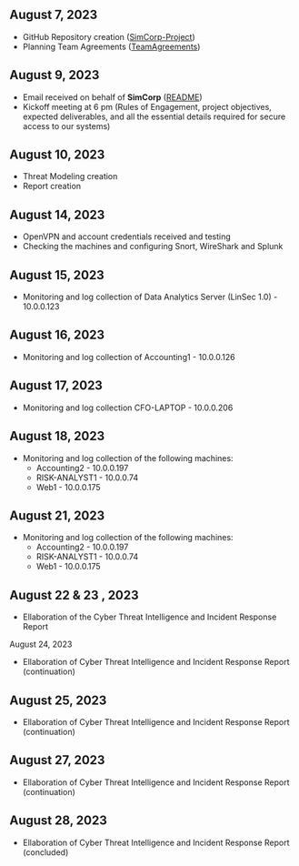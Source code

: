 
## August 7, 2023

* GitHub Repository creation ([SimCorp-Project](https://github.com/birlzhimself/Final-Project))
* Planning Team Agreements ([TeamAgreements](https://github.com/birlzhimself/Final-Project/tree/main/Team%20Agreements))


## August 9, 2023

* Email received on behalf of **SimCorp** ([README](https://github.com/birlzhimself/Final-Project/blob/main/README.md))
* Kickoff meeting at 6 pm (Rules of Engagement, project objectives, expected deliverables, and all the essential details required for secure access to our systems)

## August 10, 2023

* Threat Modeling creation
* Report creation

## August 14, 2023

* OpenVPN and account credentials received and testing
* Checking the machines and configuring Snort, WireShark and Splunk
  
## August 15, 2023

* Monitoring and log collection of Data Analytics Server (LinSec 1.0) - 10.0.0.123

## August 16, 2023

* Monitoring and log collection of Accounting1 - 10.0.0.126

## August 17, 2023

* Monitoring and log collection CFO-LAPTOP - 10.0.0.206
  
## August 18, 2023
* Monitoring and log collection of the following machines:
  * Accounting2 - 10.0.0.197
  * RISK-ANALYST1 - 10.0.0.74
  * Web1 - 10.0.0.175

## August 21, 2023
* Monitoring and log collection of the following machines:
  * Accounting2 - 10.0.0.197
  * RISK-ANALYST1 - 10.0.0.74
  * Web1 - 10.0.0.175

## August 22 & 23 , 2023
* Ellaboration of the Cyber Threat Intelligence and Incident Response Report

August 24, 2023
* Ellaboration of Cyber Threat Intelligence and Incident Response Report (continuation)

## August 25, 2023
* Ellaboration of Cyber Threat Intelligence and Incident Response Report (continuation)

## August 27, 2023
* Ellaboration of Cyber Threat Intelligence and Incident Response Report (continuation)

## August 28, 2023
* Ellaboration of Cyber Threat Intelligence and Incident Response Report (concluded)
